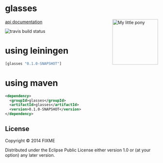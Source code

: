 # glasses

<img src="http://megakorre.github.io/glasses/resources/deal_with_it.png" width="150px" alt="My little pony" title="lenses -> spectrum -> rainbow -> My little pony" align="right" />

[api documentation](http://megakorre.github.io/glasses/doc/glasses.html)

![travis build status](https://travis-ci.org/megakorre/glasses.svg?branch=master)

# using leiningen #

```clojure
[glasses "0.1.0-SNAPSHOT"]
```

# using maven #

```xml
<dependency>
  <groupId>glasses</groupId>
  <artifactId>glasses</artifactId>
  <version>0.1.0-SNAPSHOT</version>
</dependency>
```

## License

Copyright © 2014 FIXME

Distributed under the Eclipse Public License either version 1.0 or (at
your option) any later version.

